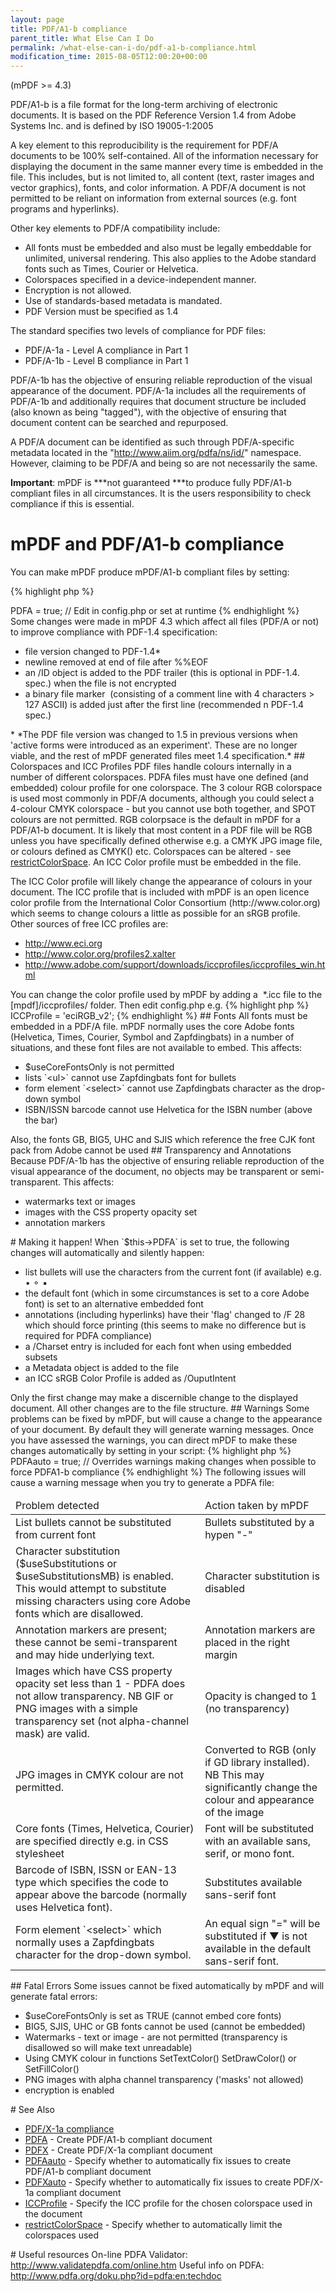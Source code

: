 ```yaml
---
layout: page
title: PDF/A1-b compliance
parent_title: What Else Can I Do
permalink: /what-else-can-i-do/pdf-a1-b-compliance.html
modification_time: 2015-08-05T12:00:20+00:00
---
```


(mPDF >= 4.3)

PDF/A1-b is a file format for the long-term archiving of electronic documents. It is based on the PDF Reference Version 1.4 from Adobe Systems Inc. and is defined by ISO 19005-1:2005

A key element to this reproducibility is the requirement for PDF/A documents to be 100% self-contained. All of the information necessary for displaying the document in the same manner every time is embedded in the file. This includes, but is not limited to, all content (text, raster images and vector graphics), fonts, and color information. A PDF/A document is not permitted to be reliant on information from external sources (e.g. font programs and hyperlinks).

Other key elements to PDF/A compatibility include:

<ul>
<li>All fonts must be embedded and also must be legally embeddable for unlimited, universal rendering. This also applies to the Adobe standard fonts such as Times, Courier or Helvetica.</li>
<li>Colorspaces specified in a device-independent manner.</li>
<li>Encryption is not allowed.</li>
<li>Use of standards-based metadata is mandated.</li>
<li>PDF Version must be specified as 1.4</li>
</ul>

The standard specifies two levels of compliance for PDF files:

<ul>
<li>PDF/A-1a - Level A compliance in Part 1</li>
<li>PDF/A-1b - Level B compliance in Part 1</li>
</ul>

PDF/A-1b has the objective of ensuring reliable reproduction of the visual appearance of the document. PDF/A-1a includes all the requirements of PDF/A-1b and additionally requires that document structure be included (also known as being "tagged"), with the objective of ensuring that document content can be searched and repurposed.

A PDF/A document can be identified as such through PDF/A-specific metadata located in the "http://www.aiim.org/pdfa/ns/id/" namespace. However, claiming to be PDF/A and being so are not necessarily the same.

**Important**: mPDF is ***not guaranteed ***to produce fully PDF/A1-b compliant files in all circumstances. It is the users responsibility to check compliance if this is essential.

# mPDF and PDF/A1-b compliance

You can make mPDF produce mPDF/A1-b compliant files by setting:

{% highlight php %}
<?php

$this->PDFA = true; // Edit in config.php or set at runtime
{% endhighlight %}

Some changes were made in mPDF 4.3 which affect all files (PDF/A or not) to improve compliance with PDF-1.4 specification:

<ul>
<li>file version changed to PDF-1.4*</li>
<li>newline removed at end of file after %%EOF</li>
<li>an /ID object is added to the PDF trailer (this is optional in PDF-1.4. spec.) when the file is not encrypted</li>
<li>a binary file marker  (consisting of a comment line with 4 characters &gt; 127 ASCII) is added just after the first line (recommended n PDF-1.4 spec.)</li>
</ul>

* *The PDF file version was changed to 1.5 in previous versions when 'active forms were introduced as an experiment'. These are no longer viable, and the rest of mPDF generated files meet 1.4 specification.*

## Colorspaces and ICC Profiles

PDF files handle colours internally in a number of different colorspaces. PDFA files must have one defined (and embedded) colour profile for one colorspace.

The 3 colour RGB colorspace is used most commonly in PDF/A documents, although you could select a 4-colour CMYK colorspace - but you cannot use both together, and SPOT colours are not permitted. RGB colorpsace is the default in mPDF for a PDF/A1-b document.

It is likely that most content in a PDF file will be RGB unless you have specifically defined otherwise e.g. a CMYK JPG image file, or colours defined as CMYK() etc.

Colorspaces can be altered - see <a href="{{ "/reference/mpdf-variables/restrictcolorspace.html" | prepend: site.baseurl }}">restrictColorSpace</a>.

An ICC Color profile must be embedded in the file.

<ul> </li>
</ul>

The ICC Color profile will likely change the appearance of colours in your document. The ICC profile that is included with mPDF is an open licence color profile from the International Color Consortium (http://www.color.org) which seems to change colours a little as possible for an sRGB profile. Other sources of free ICC profiles are:

<ul>
<li><a href="http://www.eci.org/">http://www.eci.org</a></li>
<li><a href="http://www.color.org/profiles2.xalter">http://www.color.org/profiles2.xalter </a></li>
<li><a href="http://www.adobe.com/support/downloads/iccprofiles/iccprofiles_win.html">http://www.adobe.com/support/downloads/iccprofiles/iccprofiles_win.html </a></li>
</ul>

You can change the color profile used by mPDF by adding a  <span class="filename">*.icc</span> file to the <span class="filename">[mpdf]/iccprofiles/</span> folder. Then edit <span class="filename">config.php</span> e.g.

{% highlight php %}
<?php

$this->ICCProfile = 'eciRGB_v2';
{% endhighlight %}

## Fonts

All fonts must be embedded in a PDF/A file. mPDF normally uses the core Adobe fonts (Helvetica, Times, Courier, Symbol and Zapfdingbats) in a number of situations, and these font files are not available to embed. This affects:

<ul>
<li><span class="parameter">$useCoreFontsOnly</span> is not permitted</li>
<li>lists `&lt;ul&gt;` cannot use Zapfdingbats font for bullets</li>
<li>form element `&lt;select&gt;` cannot use Zapfdingbats character as the drop-down symbol</li>
<li>ISBN/ISSN barcode cannot use Helvetica for the ISBN number (above the bar)</li>
</ul>

Also, the fonts GB, BIG5, UHC and SJIS which reference the free CJK font pack from Adobe cannot be used

## Transparency and Annotations

Because PDF/A-1b has the objective of ensuring reliable reproduction of the visual appearance of the document, no objects may be transparent or semi-transparent. This affects:

<ul>
<li>watermarks text or images</li>
<li>images with the CSS property <span class="parameter">opacity</span> set</li>
<li>annotation markers</li>
</ul>

# Making it happen!

When `$this->PDFA` is set to true, the following changes will automatically and silently happen:

<ul>
<li>list bullets will use the characters from the current font (if available) e.g. • ⚬ ▪ </li>
<li>the default font (which in some circumstances is set to a core Adobe font) is set to an alternative embedded font</li>
<li>annotations (including hyperlinks) have their 'flag' changed to /F 28 which should force printing (this seems to make no difference but is required for PDFA compliance)</li>
<li>a /Charset entry is included for each font when using embedded subsets</li>
<li>a Metadata object is added to the file </li>
<li>an ICC sRGB Color Profile is added as /OuputIntent</li>
</ul>

Only the first change may make a discernible change to the displayed document. All other changes are to the file structure.

## Warnings

Some problems can be fixed by mPDF, but will cause a change to the appearance of your document. By default they will generate warning messages. Once you have assessed the warnings, you can direct mPDF to make these changes automatically by setting in your script:

{% highlight php %}
<?php

$mpdf->PDFAauto = true; // Overrides warnings making changes when possible to force PDFA1-b compliance
{% endhighlight %}

The following issues will cause a warning message when you try to generate a PDFA file:

<table class="table"> <thead>
<tr>
<td>Problem detected</td>
<td>Action taken by mPDF</td>
</tr>
</thead> <tbody>
<tr>
<td>List bullets cannot be substituted from current font</td>
<td>Bullets substituted by a hypen "-"</td>
</tr>
<tr>
<td>

Character substitution (<span class="parameter">$useSubstitutions</span> or <span class="parameter">$useSubstitutionsMB</span>) is enabled.

This would attempt to substitute missing characters using core Adobe fonts which are disallowed.

</td>
<td>Character substitution is disabled

</td>
</tr>
<tr>
<td>Annotation markers are present; these cannot be semi-transparent and may hide underlying text.</td>
<td>Annotation markers are placed in the right margin</td>
</tr>
<tr>
<td>

Images which have CSS property opacity set less than 1 - PDFA does not allow transparency.

NB GIF or PNG images with a simple transparency set (not alpha-channel mask) are valid.

</td>
<td>Opacity is changed to 1 (no transparency)</td>
</tr>
<tr>
<td>JPG images in CMYK colour are not permitted.</td>
<td>

Converted to RGB (only if GD library installed).

NB This may significantly change the colour and appearance of the image

</td>
</tr>
<tr>
<td>Core fonts (Times, Helvetica, Courier) are specified directly e.g. in CSS stylesheet</td>
<td>Font will be substituted with an available sans, serif, or mono font.</td>
</tr>
<tr>
<td>Barcode of ISBN, ISSN or EAN-13 type which specifies the code to appear above the barcode (normally uses Helvetica font).</td>
<td>Substitutes available sans-serif font</td>
</tr>
<tr>
<td>Form element `&lt;select&gt;` which normally uses a Zapfdingbats character for the drop-down symbol.</td>
<td>An equal sign "=" will be substituted if ▼ is not available in the default sans-serif font.</td>
</tr>
</tbody> </table>

## Fatal Errors

Some issues cannot be fixed automatically by mPDF and will generate fatal errors:

<ul>
<li><span class="parameter">$useCoreFontsOnly</span> is set as <span class="smallblock">TRUE</span> (cannot embed core fonts)</li>
<li>BIG5, SJIS, UHC or GB fonts cannot be used (cannot be embedded)</li>
<li>Watermarks - text or image - are not permitted (transparency is disallowed so will make text unreadable)</li>
<li>Using CMYK colour in functions SetTextColor() SetDrawColor() or SetFillColor()</li>
<li>PNG images with alpha channel transparency ('masks' not allowed)</li>
<li>encryption is enabled</li>
</ul>

# See Also

<ul>
<li class="manual_boxlist"><a href="{{ "/what-else-can-i-do/pdf-x-1a-compliance.html" | prepend: site.baseurl }}">PDF/X-1a compliance</a></li>
<li class="manual_boxlist"><a href="{{ "/reference/mpdf-variables/pdfa.html" | prepend: site.baseurl }}">PDFA</a> - Create PDF/A1-b compliant document</li>
<li class="manual_boxlist"><a href="{{ "/reference/mpdf-variables/pdfx.html" | prepend: site.baseurl }}">PDFX</a> - Create PDF/X-1a compliant document</li>
<li class="manual_boxlist"><a href="{{ "/reference/mpdf-variables/pdfaauto.html" | prepend: site.baseurl }}">PDFAauto</a> - Specify whether to automatically fix issues to create PDF/A1-b compliant document</li>
<li class="manual_boxlist"><a href="{{ "/reference/mpdf-variables/pdfxauto.html" | prepend: site.baseurl }}">PDFXauto</a> - Specify whether to automatically fix issues to create PDF/X-1a compliant document</li>
<li class="manual_boxlist"><a href="{{ "/reference/mpdf-variables/iccprofile.html" | prepend: site.baseurl }}">ICCProfile</a> - Specify the ICC profile for the chosen colorspace used in the document</li>
<li class="manual_boxlist"><a href="{{ "/reference/mpdf-variables/restrictcolorspace.html" | prepend: site.baseurl }}">restrictColorSpace</a> - Specify whether to automatically limit the colorspaces used</li>
</ul>

# Useful resources

On-line PDFA Validator: <a href="http://www.validatepdfa.com/online.htm">http://www.validatepdfa.com/online.htm</a>

Useful info on PDFA: <a href="http://www.pdfa.org/doku.php?id=pdfa:en:techdoc">http://www.pdfa.org/doku.php?id=pdfa:en:techdoc</a>

